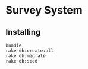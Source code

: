 # Survey System

## Installing

    bundle
    rake db:create:all
    rake db:migrate
    rake db:seed

